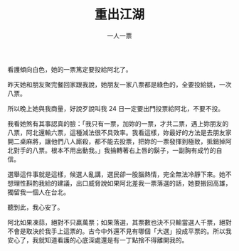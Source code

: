 ﻿---
layout: post
title: 重出江湖
date: 2018-11-22
date: 一人一票
category: 說
tags: [看護]
---



看護傾向白色，她的一票篤定要投給阿北了。

昨天她和朋友聚完餐回家跟我說，她朋友一家八票都是綠色的，全要投給姚，一次八票。

<!--more-->
所以晚上她與我商量，好說歹說叫我 24 日一定要出門投票給阿北，不要不投。

我看她煞有其事認真的臉：「我只有一票，加妳的一票，才共二票，遇上妳朋友的八票，阿北還輸六票，這種減法很不具效率。我看這樣，妳最好的方法是去朋友家開二桌麻將，讓他們八人廝殺，都不能去投票，把妳的一票發揮到極致，抵銷掉阿北對手的八票。根本不用出動我。」我掄轉著右上唇的鬍子，一副胸有成竹的自信。

選舉這件事就是這樣，候選人亂講，選民卻一股腦熱情，完全無法冷靜下來。她不想理性斟酌我給的建議，出口威脅說如果阿北差我一票落選的話，她要搬回高雄，獨留我一個人在台北。

聽到此，我心安了。

阿北如果凍蒜，絕對不只贏萬票；如果落選，其票數也決不只輸當選人千票，絕對不會是取決於我手上這票的。古今中外還不見有哪個「大選」投成平票的。所以我安心了，我就知道看護的心底深處還是有一丁點捨不得離開我的。
